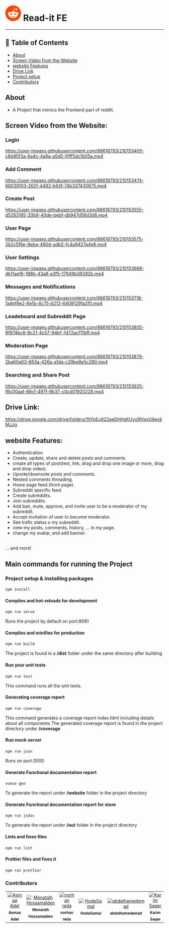 # <div><img src="reddit.png" width="50" draggable="false" > Read-it FE</div>

---

## 📝 Table of Contents

- [About <a name = "about"></a>](#about-)
- [Screen Video from the Website <a name = "screen-video"></a>](#screen-video-from-the-website-)
- [website Features <a name = "website-features"></a>](#website-features-)
- [Drive Link <a name = "drive-link"></a>](#drive-link-)
- [Project setup <a name = "project-setup"></a>](#project-setup-)
- [Contributors <a name = "Contributors"></a>](#contributors-)

## About <a name = "about"></a>

- A Project that mimics the Frontend part of reddit.

## Screen Video from the Website: <a name = "screen-video"></a>

<h3 align='left'>Login</h3>

https://user-images.githubusercontent.com/88618793/210153405-c8d45f3a-6a4c-4a6a-a5d5-91ff5dc1b05a.mp4


<h3 align='left'>Add Comment</h3>

https://user-images.githubusercontent.com/88618793/210153474-68039103-262f-4482-b93f-74b337430675.mp4

<h3 align='left'>Create Post</h3>

https://user-images.githubusercontent.com/88618793/210153555-d5283185-20b8-40de-bebf-db947d56d3d6.mp4

<h3 align='left'>User Page</h3>

https://user-images.githubusercontent.com/88618793/210153575-2b2c5f6e-8eba-490d-adb2-fc4a9427a4e8.mp4

<h3 align='left'>User Settings</h3>

https://user-images.githubusercontent.com/88618793/210153668-db11ae16-188b-43a8-a3f5-17949b38392b.mp4

<h3 align='left'>Messages and Notifications</h3>

https://user-images.githubusercontent.com/88618793/210153718-1a4ef8e2-6e1b-4c75-b213-6409129fa2f0.mp4

<h3 align='left'>Leadeboard and Subreddit Page</h3>

https://user-images.githubusercontent.com/88618793/210153805-8f874bc8-8c21-4c57-94bf-7d72acf11bff.mp4

<h3 align='left'>Moderation Page</h3>

https://user-images.githubusercontent.com/88618793/210153879-2ba60a63-663a-426a-a1da-c29be8e5c280.mp4

<h3 align='left'>Searching and Share Post</h3>

https://user-images.githubusercontent.com/88618793/210153925-f6c00aaf-66cf-497f-9b37-c0cd01920228.mp4


## Drive Link: <a name = "drive-link"></a>

https://drive.google.com/drive/folders/1hYpEu922aeDHHsKUyx9lVgx0AeykMJJg

## website Features: <a name = "website-features"></a>

- Authentication
- Create, update, share and delete posts and comments.
- create all types of post(text, link, drag and drop one image or more, drag and drop video).
- Upvote/downvote posts and comments.
- Nested comments threading.
- Home page feed (front page).
- Subreddit specific feed.
- Create subreddits.
- Join subreddits.
- Add ban, mute, approve, and invite user to be a moderator of my subreddit.
- Accept invitation of user to become moderator.
- See trafic status o my subreddit.
- view my posts, comments, history, ... in my page.
- change my avatar, and add banner.
<br/>
... and more!


## Main commands for running the Project <a name = "project-setup"></a>
### Project setup & installing packages

```
npm install
```

#### Compiles and hot-reloads for development

```
npm run serve
```

Runs the project by default on port:8081

#### Compiles and minifies for production

```
npm run build
```

The project is found in a **/dist** folder under the same directory after building

#### Run your unit tests

```
npm run test
```

This command runs all the unit tests.

#### Generating coverage report

```
npm run coverage
```

This command  generates a coverage report index.html including details about all components
The generated coverage report is found in the project directory under **/coverage**

#### Run mock server

```
npm run json
```

Runs on port:3000

#### Generate Functional documentation report

```
vuese gen
```

To generate the report under **/website** folder in the project directory

#### Generate Functional documentation report for store

```
npm run jsdoc
```

To generate the report under **/out** folder in the project directory

#### Lints and fixes files

```
npm run lint
```

#### Prettier files and fixes it

```
npm run prettier
```

### Contributors <a name = "Contributors"></a>

<table>
  <tr>
    <td align="center">
    <a href="https://github.com/asmaaadel0" target="_black">
    <img src="https://avatars.githubusercontent.com/u/88618793?s=400&u=886a14dc5ef5c205a8e51942efe9665ed8fd4717&v=4" width="150px;" alt="Asmaa Adel"/>
    <br />
    <sub><b>Asmaa Adel</b></sub></a>
    </td>
    <td align="center">
    <a href="https://github.com/MennaTalhHossamAlden" target="_black">
    <img src="https://avatars.githubusercontent.com/u/76497207?v=4" width="150px;" alt="Menatalh Hossamalden"/>
    <br />
    <sub><b>Menatalh Hossamalden</b></sub></a>
    </td>
    <td align="center">
    <a href="https://github.com/norhanreda" target="_black">
    <img src="https://avatars.githubusercontent.com/u/88630231?v=4" width="150px;" alt="norhan reda"/>
    <br />
    <sub><b>norhan reda</b></sub></a>
    </td>
    <td align="center">
    <a href="https://github.com/Hoda233" target="_black">
    <img src="https://avatars.githubusercontent.com/u/77369927?v=4" width="150px;" alt="HodaGamal"/>
    <br />
    <sub><b>HodaGamal</b></sub></a>
    </td>
    </td>
    <td align="center">
    <a href="https://github.com/abdalhamedemad" target="_black">
    <img src="https://avatars.githubusercontent.com/u/76442606?v=4" width="150px;" alt="abdalhamedemad"/>
    <br />
    <sub><b>abdalhamedemad</b></sub></a>
    </td>
    <td align="center">
    <a href="https://github.com/karimsaqer" target="_black">
    <img src="https://avatars.githubusercontent.com/u/92232949?v=4" width="150px;" alt="Karim Saqer"/>
    <br />
    <sub><b>Karim Saqer</b></sub></a>
    </td>
    
  </tr>
 </table>
